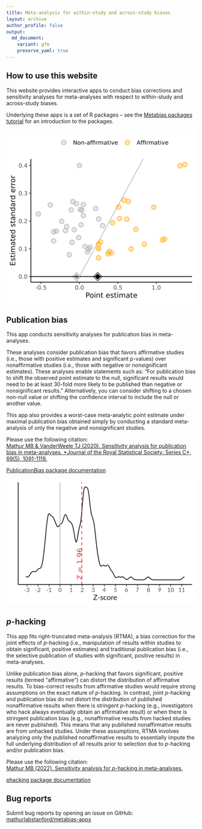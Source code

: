 ```yaml
---
title: Meta-analysis for within-study and across-study biases
layout: archive
author_profile: false
output:
  md_document:
    variant: gfm
    preserve_yaml: true
---
```


## How to use this website

This website provides interactive apps to conduct bias corrections and
sensitivity analyses for meta-analyses with respect to within-study and
across-study biases.

Underlying these apps is a set of R packages – see the
<a href="https://mathurlabstanford.github.io/multibiasmeta/articles/tutorial.html" target="_blank">Metabias
packages tutorial</a> for an introduction to the packages.

<!-- <div class="apps-container"> -->

<div class="app-container">

<img class="app-thumb" src="assets/images/pubbias.png">

<div>

<h2>
Publication bias
</h2>
<p>

This app conducts sensitivity analyses for publication bias in
meta-analyses.

These analyses consider publication bias that favors affirmative studies
(i.e., those with positive estimates and significant p-values) over
nonaffirmative studies (i.e., those with negative or nonsignificant
estimates). These analyses enable statements such as: “For publication
bias to shift the observed point estimate to the null, significant
results would need to be at least 30-fold more likely to be published
than negative or nonsignificant results.” Alternatively, you can
consider shifting to a chosen non-null value or shifting the confidence
interval to include the null or another value.

This app also provides a worst-case meta-analytic point estimate under
maximal publication bias obtained simply by conducting a standard
meta-analysis of only the negative and nonsignificant studies.
</p>
<p>
Please use the following citation:<br>
<a href="https://rss.onlinelibrary.wiley.com/doi/10.1111/rssc.12440" target="_blank">
Mathur MB & VanderWeele TJ (2020). Sensitivity analysis for publication
bias in meta-analyses. *Journal of the Royal Statistical Society: Series
C*, 69(5), 1091-1119. </a>
</p>
<p>
<a href="https://mathurlabstanford.github.io/PublicationBias/" target="_blank">
<i class="fas fa-link" aria-hidden="true"></i> PublicationBias package
documentation </a>
</p>

</div>

</div>

<div class="app-container">

<img class="app-thumb" src="assets/images/phacking.png">

<div>

<h2>
<em>p</em>-hacking
</h2>
<p>

This app fits right-truncated meta-analysis (RTMA), a bias correction
for the joint effects of <em>p</em>-hacking (i.e., manipulation of
results within studies to obtain significant, positive estimates) and
traditional publication bias (i.e., the selective publication of studies
with significant, positive results) in meta-analyses.

Unlike publication bias alone, <em>p</em>-hacking that favors
significant, positive results (termed “affirmative”) can distort the
distribution of affirmative results. To bias-correct results from
affirmative studies would require strong assumptions on the exact nature
of <em>p</em>-hacking. In contrast, joint <em>p</em>-hacking and
publication bias do not distort the distribution of published
nonaffirmative results when there is stringent <em>p</em>-hacking (e.g.,
investigators who hack always eventually obtain an affirmative result)
or when there is stringent publication bias (e.g., nonaffirmative
results from hacked studies are never published). This means that any
published nonaffirmative results are from unhacked studies. Under these
assumptions, RTMA involves analyzing only the published nonaffirmative
results to essentially impute the full underlying distribution of all
results prior to selection due to <em>p</em>-hacking and/or publication
bias.
</p>
<p>
Please use the following citation:<br>
<a href="https://doi.org/10.31219/osf.io/ezjsx" rel="nofollow noopener noreferrer" target="_blank">
Mathur MB (2022). Sensitivity analysis for <em>p</em>-hacking in
meta-analyses. </a>
</p>
<p>
<a href="https://mathurlabstanford.github.io/phacking/" target="_blank">
<i class="fas fa-link" aria-hidden="true"></i> phacking package
documentation </a>
</p>

</div>

</div>

<!-- </div> -->

## Bug reports

Submit bug reports by opening an issue on GitHub:
<a href="https://github.com/mathurlabstanford/metabias-apps" target="_blank">
<i class="fab fa-fw fa-github" aria-hidden="true"></i>
mathurlabstanford/metabias-apps </a>
